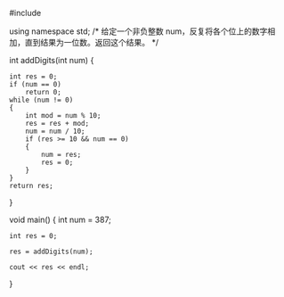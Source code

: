 #include <iostream>

using namespace std;
/*
给定一个非负整数 num，反复将各个位上的数字相加，直到结果为一位数。返回这个结果。
*/

int addDigits(int num) {

    int res = 0;
    if (num == 0)
        return 0;
    while (num != 0)
    {
        int mod = num % 10;
        res = res + mod;
        num = num / 10;
        if (res >= 10 && num == 0)
        {
            num = res;
            res = 0;
        }
    }
    return res;
}

void main()
{
    int num = 387;

    int res = 0;
    
    res = addDigits(num);
    
    cout << res << endl;
}